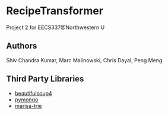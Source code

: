 RecipeTransformer
========================

Project 2 for EECS337@Northwestern U

Authors
------------------------
Shiv Chandra Kumar, Marc Malinowski, Chris Dayal, Peng Meng

Third Party Libraries
------------------------
- [beautifulsoup4](http://www.crummy.com/software/BeautifulSoup/)
- [pymongo](http://www.mongodb.org)
- [marisa-trie](https://github.com/kmike/marisa-trie)
